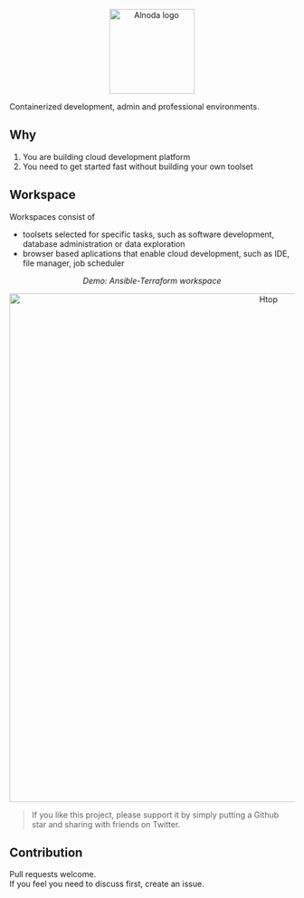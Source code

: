 <p align="center">
  <img src="https://github.com/bluxmit/alnoda-workspaces/blob/main/img/Alnoda-white.svg" alt="Alnoda logo" width="150">
</p> 

Containerized development, admin and professional environments. 

## Why

1. You are building cloud development platform 
2. You need to get started fast without building your own toolset

## Workspace

Workspaces consist of

- toolsets selected for specific tasks, such as software development, database administration or data exploration
- browser based aplications that enable cloud development, such as IDE, file manager, job scheduler

<div align="center" style="font-style: italic;">
    Demo: Ansible-Terraform workspace
</div>

<p align="center">
  <img src="https://raw.githubusercontent.com/bluxmit/alnoda-workspaces/main/workspaces/ansible-terraform-workspace/img/ansible-terraform-wid.gif" alt="Htop" width="900">
</p>

> If you like this project, please support it by simply putting a Github star and sharing with friends on Twitter.
 

## Contribution

Pull requests welcome.  
If you feel you need to discuss first, create an issue.



